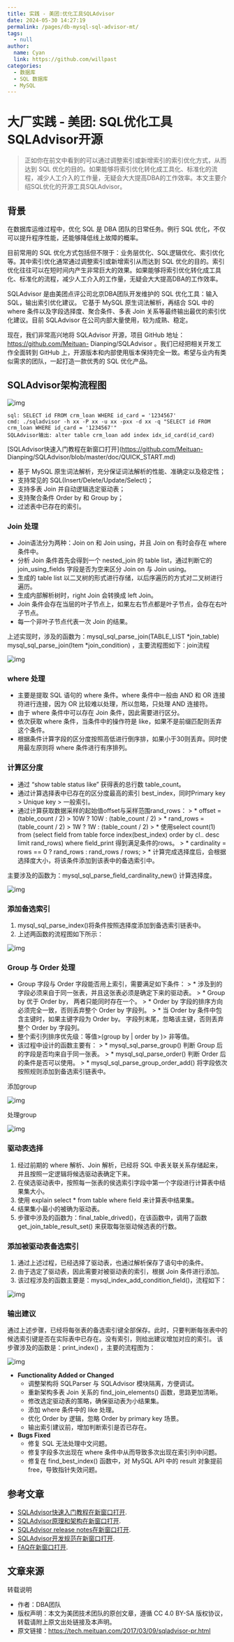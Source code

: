 ```yaml
---
title: 实践 - 美团:优化工具SQLAdvisor
date: 2024-05-30 14:27:19
permalink: /pages/db-mysql-sql-advisor-mt/
tags: 
  - null
author: 
  name: Cyan
  link: https://github.com/willpast
categories: 
  - 数据库
  - SQL 数据库
  - MySQL
---
```

# 大厂实践 - 美团: SQL优化工具SQLAdvisor开源

> 正如你在前文中看到的可以通过调整索引或新增索引的索引优化方式，从而达到 SQL
> 优化的目的。如果能够将索引优化转化成工具化、标准化的流程，减少人工介入的工作量，无疑会大大提高DBA的工作效率。本文主要介绍SQL优化的开源工具SQLAdvisor。

 

## 背景

在数据库运维过程中，优化 SQL 是 DBA 团队的日常任务。例行 SQL 优化，不仅可以提升程序性能，还能够降低线上故障的概率。

目前常用的 SQL 优化方式包括但不限于：业务层优化、SQL逻辑优化、索引优化等。其中索引优化通常通过调整索引或新增索引从而达到 SQL
优化的目的。索引优化往往可以在短时间内产生非常巨大的效果。如果能够将索引优化转化成工具化、标准化的流程，减少人工介入的工作量，无疑会大大提高DBA的工作效率。

SQLAdvisor 是由美团点评公司北京DBA团队开发维护的 SQL 优化工具：输入SQL，输出索引优化建议。 它基于 MySQL 原生词法解析，再结合
SQL 中的 where 条件以及字段选择度、聚合条件、多表 Join 关系等最终输出最优的索引优化建议。目前 SQLAdvisor
在公司内部大量使用，较为成熟、稳定。

现在，我们非常高兴地将 SQLAdvisor 开源，项目 GitHub 地址：https://github.com/Meituan-
Dianping/SQLAdvisor 。我们已经把相关开发工作全面转到 GitHub
上，开源版本和内部使用版本保持完全一致。希望与业内有类似需求的团队，一起打造一款优秀的 SQL 优化产品。

## SQLAdvisor架构流程图

![img](https://cdn.jsdelivr.net/gh/willpast/image/blog/ka_java/db-mysql-mt-advisor-1.jpeg)

    
    
    sql: SELECT id FROM crm_loan WHERE id_card = '1234567'
    cmd: ./sqladvisor -h xx -P xx -u xx -pxx -d xx -q "SELECT id FROM crm_loan WHERE id_card = '1234567'"
    SQLAdvisor输出: alter table crm_loan add index idx_id_card(id_card)   
    

[SQLAdvisor快速入门教程在新窗口打开](https://github.com/Meituan-
Dianping/SQLAdvisor/blob/master/doc/QUICK_START.md)

  * 基于 MySQL 原生词法解析，充分保证词法解析的性能、准确定以及稳定性；
  * 支持常见的 SQL(Insert/Delete/Update/Select)；
  * 支持多表 Join 并自动逻辑选定驱动表；
  * 支持聚合条件 Order by 和 Group by；
  * 过滤表中已存在的索引。

### Join 处理

  * Join语法分为两种：Join on 和 Join using，并且 Join on 有时会存在 where 条件中。
  * 分析 Join 条件首先会得到一个 nested_join 的 table list，通过判断它的 join_using_fields 字段是否为空来区分 Join on 与 Join using。
  * 生成的 table list 以二叉树的形式进行存储，以后序遍历的方式对二叉树进行遍历。
  * 生成内部解析树时，right Join 会转换成 left Join。
  * Join 条件会存在当层的叶子节点上，如果左右节点都是叶子节点，会存在右叶子节点。
  * 每一个非叶子节点代表一次 Join 的结果。

上述实现时，涉及的函数为：mysql_sql_parse_join(TABLE_LIST *join_table)
mysql_sql_parse_join(Item *join_condition) ，主要流程图如下：join流程

![img](https://cdn.jsdelivr.net/gh/willpast/image/blog/ka_java/db-mysql-mt-advisor-2.jpeg)

### where 处理

  * 主要是提取 SQL 语句的 where 条件。where 条件中一般由 AND 和 OR 连接符进行连接，因为 OR 比较难以处理，所以忽略，只处理 AND 连接符。
  * 由于 where 条件中可以存在 Join 条件，因此需要进行区分。
  * 依次获取 where 条件，当条件中的操作符是 like，如果不是前缀匹配则丢弃这个条件。
  * 根据条件计算字段的区分度按照高低进行倒序排，如果小于30则丢弃。同时使用最左原则将 where 条件进行有序排列。

### 计算区分度

  * 通过 “show table status like” 获得表的总行数 table_count。
  * 通过计算选择表中已存在的区分度最高的索引 best_index，同时Primary key > Unique key > 一般索引。
  * 通过计算获取数据采样的起始值offset与采样范围rand_rows： > * offset = (table_count / 2) > 10W ? 10W : (table_count / 2) > * rand_rows =(table_count / 2) > 1W ? 1W : (table_count / 2) > * 使用select count(1) from (select field from table force index(best_index) order by cl.. desc limit rand_rows) where field_print 得到满足条件的rows。 > * cardinality = rows == 0 ? rand_rows : rand_rows / rows; > * 计算完成选择度后，会根据选择度大小，将该条件添加到该表中的备选索引中。

主要涉及的函数为：mysql_sql_parse_field_cardinality_new() 计算选择度。

![img](https://cdn.jsdelivr.net/gh/willpast/image/blog/ka_java/db-mysql-mt-advisor-3.jpeg)

### 添加备选索引

  1. mysql_sql_parse_index()将条件按照选择度添加到备选索引链表中。
  2. 上述两函数的流程图如下所示：

![img](https://cdn.jsdelivr.net/gh/willpast/image/blog/ka_java/db-mysql-mt-advisor-4.png)

### Group 与 Order 处理

  * Group 字段与 Order 字段能否用上索引，需要满足如下条件： > * 涉及到的字段必须来自于同一张表，并且这张表必须是确定下来的驱动表。 > * Group by 优于 Order by， 两者只能同时存在一个。 > * Order by 字段的排序方向必须完全一致，否则丢弃整个 Order by 字段列。 > * 当 Order by 条件中包含主键时，如果主键字段为 Order by。 字段列末尾，忽略该主键，否则丢弃整个 Order by 字段列。
  * 整个索引列排序优先级：等值>(group by | order by )> 非等值。
  * 该过程中设计的函数主要有： > * mysql_sql_parse_group() 判断 Group 后的字段是否均来自于同一张表。 > * mysql_sql_parse_order() 判断 Order 后的条件是否可以使用。 > * mysql_sql_parse_group_order_add() 将字段依次按照规则添加到备选索引链表中。

添加group

![img](https://cdn.jsdelivr.net/gh/willpast/image/blog/ka_java/db-mysql-mt-advisor-5.jpeg)

处理group

![img](https://cdn.jsdelivr.net/gh/willpast/image/blog/ka_java/db-mysql-mt-advisor-6.jpeg)

### 驱动表选择

  1. 经过前期的 where 解析、Join 解析，已经将 SQL 中表关联关系存储起来，并且按照一定逻辑将候选驱动表确定下来。
  2. 在侯选驱动表中，按照每一张表的侯选索引字段中第一个字段进行计算表中结果集大小。
  3. 使用 explain select * from table where field 来计算表中结果集。
  4. 结果集小最小的被确为驱动表。
  5. 步骤中涉及的函数为：final_table_drived()，在该函数中，调用了函数 get_join_table_result_set() 来获取每张驱动候选表的行数。

### 添加被驱动表备选索引

  1. 通过上述过程，已经选择了驱动表，也通过解析保存了语句中的条件。
  2. 由于选定了驱动表，因此需要对被驱动表的索引，根据 Join 条件进行添加。
  3. 该过程涉及的函数主要是：mysql_index_add_condition_field()，流程如下：

![img](https://cdn.jsdelivr.net/gh/willpast/image/blog/ka_java/db-mysql-mt-advisor-7.png)

### 输出建议

通过上述步骤，已经将每张表的备选索引键全部保存。此时，只要判断每张表中的候选索引键是否在实际表中已存在。没有索引，则给出建议增加对应的索引。
该步骤涉及的函数是：print_index() ，主要的流程图为：

![img](https://cdn.jsdelivr.net/gh/willpast/image/blog/ka_java/db-mysql-mt-advisor-8.png)

  * **Functionality Added or Changed**
    * 调整架构将 SQLParser 与 SQLAdvisor 模块隔离，方便调试。
    * 重新架构多表 Join 关系的 find_join_elements() 函数，思路更加清晰。
    * 修改选定驱动表的策略，确保驱动表为小结果集。
    * 添加 where 条件中的 like 处理。
    * 优化 Order by 逻辑，忽略 Order by primary key 场景。
    * 输出索引建议前，增加判断索引是否已存在。
  * **Bugs Fixed**
    * 修复 SQL 无法处理中文问题。
    * 修复字段多次出现在 where 条件中从而导致多次出现在索引列中问题。
    * 修复在 find_best_index() 函数中，对 MySQL API 中的 result 对象提前 free，导致指针失效问题。

## 参考文章

  * [SQLAdvisor快速入门教程在新窗口打开](https://github.com/Meituan-Dianping/SQLAdvisor/blob/master/doc/QUICK_START.md).
  * [SQLAdvisor原理和架构在新窗口打开](https://github.com/Meituan-Dianping/SQLAdvisor/blob/master/doc/THEORY_PRACTICES.md).
  * [SQLAdvisor release notes在新窗口打开](https://github.com/Meituan-Dianping/SQLAdvisor/blob/master/doc/RELEASE_NOTES.md).
  * [SQLAdvisor开发规范在新窗口打开](https://github.com/Meituan-Dianping/SQLAdvisor/blob/master/doc/DEVELOPMENT_NORM.md).
  * [FAQ在新窗口打开](https://github.com/Meituan-Dianping/SQLAdvisor/blob/master/doc/FAQ.md).

## 文章来源

转载说明

  * 作者：DBA团队
  * 版权声明：本文为美团技术团队的原创文章，遵循 CC 4.0 BY-SA 版权协议，转载请附上原文出处链接及本声明。
  * 原文链接：https://tech.meituan.com/2017/03/09/sqladvisor-pr.html


 